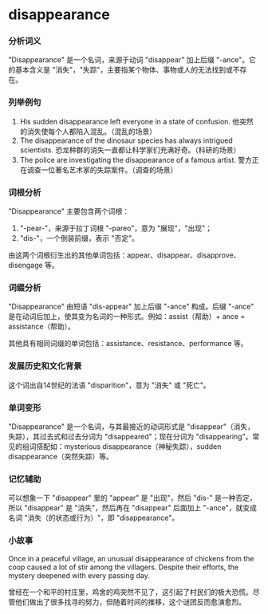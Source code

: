 # disappearance

### 分析词义

  

"Disappearance" 是一个名词，来源于动词 "disappear" 加上后缀 "-ance"。它的基本含义是 "消失"，"失踪"，主要指某个物体、事物或人的无法找到或不存在。

  

### 列举例句

  

1.  His sudden disappearance left everyone in a state of confusion. 他突然的消失使每个人都陷入混乱。（混乱的场景）
2.  The disappearance of the dinosaur species has always intrigued scientists. 恐龙种群的消失一直都让科学家们充满好奇。（科研的场景）
3.  The police are investigating the disappearance of a famous artist. 警方正在调查一位著名艺术家的失踪案件。（调查的场景）

  

### 词根分析

  

"Disappearance" 主要包含两个词根：

  

1.  "-pear-"，来源于拉丁词根 "-pareo"，意为 "展现"，"出现"；
2.  "dis-"，一个倒装前缀，表示 "否定"。

  

由这两个词根衍生出的其他单词包括：appear、disappear、disapprove、disengage 等。

  

### 词缀分析

  

"Disappearance" 由短语 "dis-appear" 加上后缀 "-ance" 构成。后缀 "-ance" 是在动词后加上，使其变为名词的一种形式。例如：assist（帮助）+ ance = assistance（帮助）。

  

其他具有相同词缀的单词包括：assistance、resistance、performance 等。

  

### 发展历史和文化背景

  

这个词出自14世纪的法语 "disparition"，意为 "消失" 或 "死亡"。

  

### 单词变形

  

"Disappearance" 是一个名词，与其最接近的动词形式是 "disappear"（消失，失踪），其过去式和过去分词为 "disappeared"；现在分词为 "disappearing"。常见的组词搭配如：mysterious disappearance（神秘失踪），sudden disappearance（突然失踪）等。

  

### 记忆辅助

  

可以想象一下 "disappear" 里的 "appear" 是 "出现"，然后 "dis-" 是一种否定，所以 "disappear" 是 "消失"，然后再在 "disappear" 后面加上 "-ance"，就变成名词 "消失（的状态或行为）"，即 "disappearance"。

  

### 小故事

  

Once in a peaceful village, an unusual disappearance of chickens from the coop caused a lot of stir among the villagers. Despite their efforts, the mystery deepened with every passing day.

  

曾经在一个和平的村庄里，鸡舍的鸡突然不见了，这引起了村民们的极大恐慌。尽管他们做出了很多找寻的努力，但随着时间的推移，这个谜团反而愈演愈烈。
